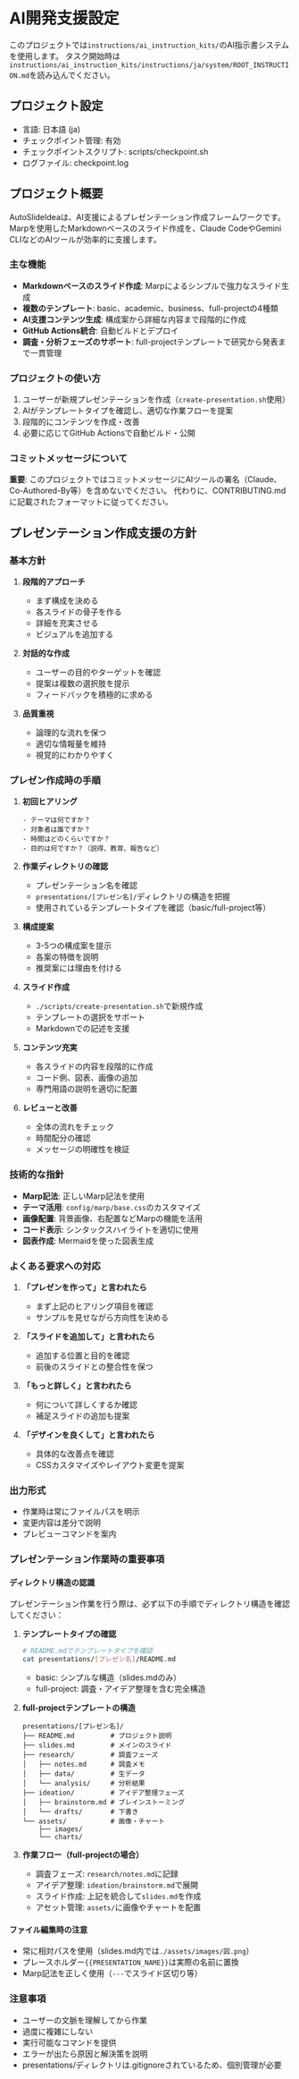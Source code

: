 # AI開発支援設定

このプロジェクトでは`instructions/ai_instruction_kits/`のAI指示書システムを使用します。
タスク開始時は`instructions/ai_instruction_kits/instructions/ja/system/ROOT_INSTRUCTION.md`を読み込んでください。

## プロジェクト設定
- 言語: 日本語 (ja)
- チェックポイント管理: 有効
- チェックポイントスクリプト: scripts/checkpoint.sh
- ログファイル: checkpoint.log

## プロジェクト概要

AutoSlideIdeaは、AI支援によるプレゼンテーション作成フレームワークです。
Marpを使用したMarkdownベースのスライド作成を、Claude CodeやGemini CLIなどのAIツールが効率的に支援します。

### 主な機能
- **Markdownベースのスライド作成**: Marpによるシンプルで強力なスライド生成
- **複数のテンプレート**: basic、academic、business、full-projectの4種類
- **AI支援コンテンツ生成**: 構成案から詳細な内容まで段階的に作成
- **GitHub Actions統合**: 自動ビルドとデプロイ
- **調査・分析フェーズのサポート**: full-projectテンプレートで研究から発表まで一貫管理

### プロジェクトの使い方
1. ユーザーが新規プレゼンテーションを作成（`create-presentation.sh`使用）
2. AIがテンプレートタイプを確認し、適切な作業フローを提案
3. 段階的にコンテンツを作成・改善
4. 必要に応じてGitHub Actionsで自動ビルド・公開

### コミットメッセージについて

**重要**: このプロジェクトではコミットメッセージにAIツールの署名（Claude、Co-Authored-By等）を含めないでください。
代わりに、CONTRIBUTING.mdに記載されたフォーマットに従ってください。

## プレゼンテーション作成支援の方針

### 基本方針

1. **段階的アプローチ**
   - まず構成を決める
   - 各スライドの骨子を作る
   - 詳細を充実させる
   - ビジュアルを追加する

2. **対話的な作成**
   - ユーザーの目的やターゲットを確認
   - 提案は複数の選択肢を提示
   - フィードバックを積極的に求める

3. **品質重視**
   - 論理的な流れを保つ
   - 適切な情報量を維持
   - 視覚的にわかりやすく

### プレゼン作成時の手順

1. **初回ヒアリング**
   ```
   - テーマは何ですか？
   - 対象者は誰ですか？
   - 時間はどのくらいですか？
   - 目的は何ですか？（説得、教育、報告など）
   ```

2. **作業ディレクトリの確認**
   - プレゼンテーション名を確認
   - `presentations/[プレゼン名]/`ディレクトリの構造を把握
   - 使用されているテンプレートタイプを確認（basic/full-project等）

3. **構成提案**
   - 3-5つの構成案を提示
   - 各案の特徴を説明
   - 推奨案には理由を付ける

4. **スライド作成**
   - `./scripts/create-presentation.sh`で新規作成
   - テンプレートの選択をサポート
   - Markdownでの記述を支援

5. **コンテンツ充実**
   - 各スライドの内容を段階的に作成
   - コード例、図表、画像の追加
   - 専門用語の説明を適切に配置

6. **レビューと改善**
   - 全体の流れをチェック
   - 時間配分の確認
   - メッセージの明確性を検証

### 技術的な指針

- **Marp記法**: 正しいMarp記法を使用
- **テーマ活用**: `config/marp/base.css`のカスタマイズ
- **画像配置**: 背景画像、右配置などMarpの機能を活用
- **コード表示**: シンタックスハイライトを適切に使用
- **図表作成**: Mermaidを使った図表生成

### よくある要求への対応

1. **「プレゼンを作って」と言われたら**
   - まず上記のヒアリング項目を確認
   - サンプルを見せながら方向性を決める

2. **「スライドを追加して」と言われたら**
   - 追加する位置と目的を確認
   - 前後のスライドとの整合性を保つ

3. **「もっと詳しく」と言われたら**
   - 何について詳しくするか確認
   - 補足スライドの追加も提案

4. **「デザインを良くして」と言われたら**
   - 具体的な改善点を確認
   - CSSカスタマイズやレイアウト変更を提案

### 出力形式

- 作業時は常にファイルパスを明示
- 変更内容は差分で説明
- プレビューコマンドを案内

### プレゼンテーション作業時の重要事項

#### ディレクトリ構造の認識
プレゼンテーション作業を行う際は、必ず以下の手順でディレクトリ構造を確認してください：

1. **テンプレートタイプの確認**
   ```bash
   # README.mdでテンプレートタイプを確認
   cat presentations/[プレゼン名]/README.md
   ```
   - basic: シンプルな構造（slides.mdのみ）
   - full-project: 調査・アイデア整理を含む完全構造

2. **full-projectテンプレートの構造**
   ```
   presentations/[プレゼン名]/
   ├── README.md         # プロジェクト説明
   ├── slides.md         # メインのスライド
   ├── research/         # 調査フェーズ
   │   ├── notes.md      # 調査メモ
   │   ├── data/         # 生データ
   │   └── analysis/     # 分析結果
   ├── ideation/         # アイデア整理フェーズ
   │   ├── brainstorm.md # ブレインストーミング
   │   └── drafts/       # 下書き
   └── assets/           # 画像・チャート
       ├── images/
       └── charts/
   ```

3. **作業フロー（full-projectの場合）**
   - 調査フェーズ: `research/notes.md`に記録
   - アイデア整理: `ideation/brainstorm.md`で展開
   - スライド作成: 上記を統合して`slides.md`を作成
   - アセット管理: `assets/`に画像やチャートを配置

#### ファイル編集時の注意
- 常に相対パスを使用（slides.md内では`./assets/images/図.png`）
- プレースホルダー`{{PRESENTATION_NAME}}`は実際の名前に置換
- Marp記法を正しく使用（`---`でスライド区切り等）

### 注意事項

- ユーザーの文脈を理解してから作業
- 過度に複雑にしない
- 実行可能なコマンドを提供
- エラーが出たら原因と解決策を説明
- presentations/ディレクトリは.gitignoreされているため、個別管理が必要
